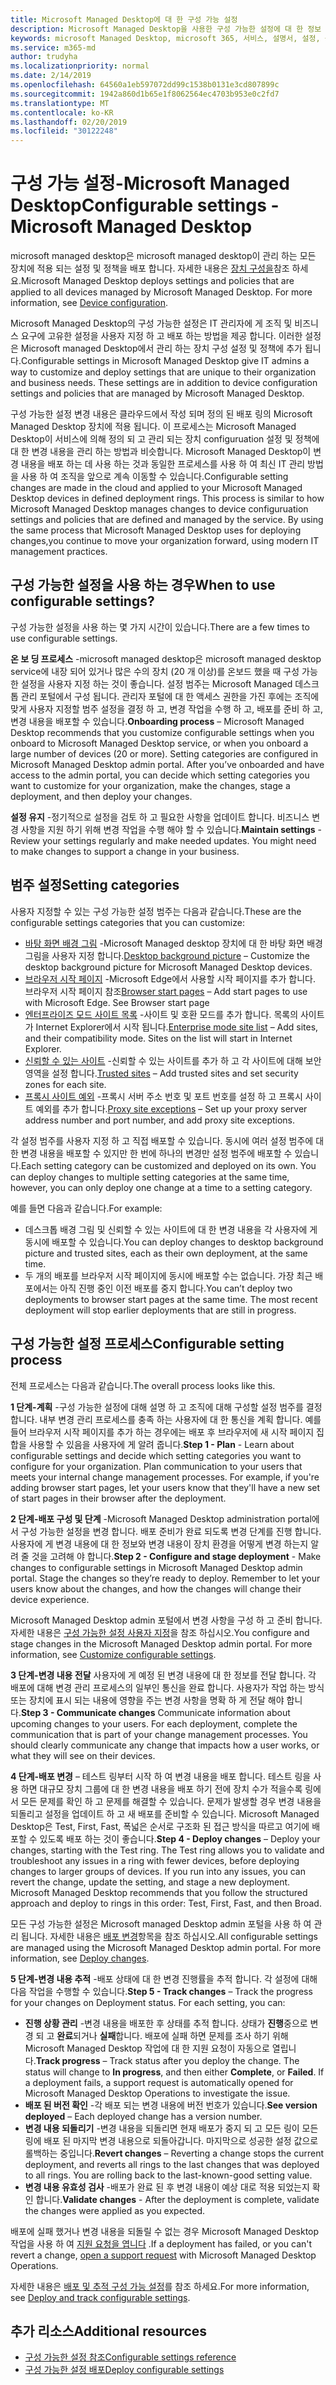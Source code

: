 ```yaml
---
title: Microsoft Managed Desktop에 대 한 구성 가능 설정
description: Microsoft Managed Desktop을 사용한 구성 가능한 설정에 대 한 정보
keywords: microsoft Managed Desktop, microsoft 365, 서비스, 설명서, 설정, 구성 가능한 설정
ms.service: m365-md
author: trudyha
ms.localizationpriority: normal
ms.date: 2/14/2019
ms.openlocfilehash: 64560a1eb597072dd99c1538b0131e3cd807899c
ms.sourcegitcommit: 1942a860d1b65e1f8062564ec4703b953e0c2fd7
ms.translationtype: MT
ms.contentlocale: ko-KR
ms.lasthandoff: 02/20/2019
ms.locfileid: "30122248"
---
```

# <a name="configurable-settings---microsoft-managed-desktop"></a><span data-ttu-id="8f54c-104">구성 가능 설정-Microsoft Managed Desktop</span><span class="sxs-lookup"><span data-stu-id="8f54c-104">Configurable settings - Microsoft Managed Desktop</span></span>

<span data-ttu-id="8f54c-p101">microsoft managed desktop은 microsoft managed desktop이 관리 하는 모든 장치에 적용 되는 설정 및 정책을 배포 합니다. 자세한 내용은 [장치 구성을](../service-description/device-policies.md)참조 하세요.</span><span class="sxs-lookup"><span data-stu-id="8f54c-p101">Microsoft Managed Desktop deploys settings and policies that are applied to all devices managed by Microsoft Managed Desktop. For more information, see [Device configuration](../service-description/device-policies.md).</span></span>

<span data-ttu-id="8f54c-p102">Microsoft Managed Desktop의 구성 가능한 설정은 IT 관리자에 게 조직 및 비즈니스 요구에 고유한 설정을 사용자 지정 하 고 배포 하는 방법을 제공 합니다. 이러한 설정은 Microsoft managed Desktop에서 관리 하는 장치 구성 설정 및 정책에 추가 됩니다.</span><span class="sxs-lookup"><span data-stu-id="8f54c-p102">Configurable settings in Microsoft Managed Desktop give IT admins a way to customize and deploy settings that are unique to their organization and business needs. These settings are in addition to device configuration settings and policies that are managed by Microsoft Managed Desktop.</span></span>  

<span data-ttu-id="8f54c-p103">구성 가능한 설정 변경 내용은 클라우드에서 작성 되며 정의 된 배포 링의 Microsoft Managed Desktop 장치에 적용 됩니다. 이 프로세스는 Microsoft Managed Desktop이 서비스에 의해 정의 되 고 관리 되는 장치 configuruation 설정 및 정책에 대 한 변경 내용을 관리 하는 방법과 비슷합니다. Microsoft Managed Desktop이 변경 내용을 배포 하는 데 사용 하는 것과 동일한 프로세스를 사용 하 여 최신 IT 관리 방법을 사용 하 여 조직을 앞으로 계속 이동할 수 있습니다.</span><span class="sxs-lookup"><span data-stu-id="8f54c-p103">Configurable setting changes are made in the cloud and applied to your Microsoft Managed Desktop devices in defined deployment rings. This process is similar to how Microsoft Managed Desktop manages changes to device configuruation settings and policies that are defined and managed by the service. By using the same process that Microsoft Managed Desktop uses for deploying changes,you continue to move your organization forward, using modern IT management practices.</span></span>

## <a name="when-to-use-configurable-settings"></a><span data-ttu-id="8f54c-112">구성 가능한 설정을 사용 하는 경우</span><span class="sxs-lookup"><span data-stu-id="8f54c-112">When to use configurable settings?</span></span>

<span data-ttu-id="8f54c-113">구성 가능한 설정을 사용 하는 몇 가지 시간이 있습니다.</span><span class="sxs-lookup"><span data-stu-id="8f54c-113">There are a few times to use configurable settings.</span></span> 

<span data-ttu-id="8f54c-p104">**온 보 딩 프로세스** -microsoft managed desktop은 microsoft managed desktop service에 내장 되어 있거나 많은 수의 장치 (20 개 이상)를 온보드 했을 때 구성 가능한 설정을 사용자 지정 하는 것이 좋습니다. 설정 범주는 Microsoft Managed 데스크톱 관리 포털에서 구성 됩니다. 관리자 포털에 대 한 액세스 권한을 가진 후에는 조직에 맞게 사용자 지정할 범주 설정을 결정 하 고, 변경 작업을 수행 하 고, 배포를 준비 하 고, 변경 내용을 배포할 수 있습니다.</span><span class="sxs-lookup"><span data-stu-id="8f54c-p104">**Onboarding process** – Microsoft Managed Desktop recommends that you customize configurable settings when you onboard to Microsoft Managed Desktop service, or when you onboard a large number of devices (20 or more). Setting categories are configured in Microsoft Managed Desktop admin portal. After you’ve onboarded and have access to the admin portal, you can decide which setting categories you want to customize for your organization, make the changes, stage a deployment, and then deploy your changes.</span></span>

<span data-ttu-id="8f54c-p105">**설정 유지** -정기적으로 설정을 검토 하 고 필요한 사항을 업데이트 합니다. 비즈니스 변경 사항을 지원 하기 위해 변경 작업을 수행 해야 할 수 있습니다.</span><span class="sxs-lookup"><span data-stu-id="8f54c-p105">**Maintain settings** - Review your settings regularly and make needed updates. You might need to make changes to support a change in your business.</span></span>   

## <a name="setting-categories"></a><span data-ttu-id="8f54c-119">범주 설정</span><span class="sxs-lookup"><span data-stu-id="8f54c-119">Setting categories</span></span>

<span data-ttu-id="8f54c-120">사용자 지정할 수 있는 구성 가능한 설정 범주는 다음과 같습니다.</span><span class="sxs-lookup"><span data-stu-id="8f54c-120">These are the configurable settings categories that you can customize:</span></span>
- <span data-ttu-id="8f54c-121">[바탕 화면 배경 그림](config-setting-ref.md#desktop-background-picture) -Microsoft Managed desktop 장치에 대 한 바탕 화면 배경 그림을 사용자 지정 합니다.</span><span class="sxs-lookup"><span data-stu-id="8f54c-121">[Desktop background picture](config-setting-ref.md#desktop-background-picture) – Customize the desktop background picture for Microsoft Managed Desktop devices.</span></span> 
- <span data-ttu-id="8f54c-p106">[브라우저 시작 페이지](config-setting-ref.md#browser-start-pages) -Microsoft Edge에서 사용할 시작 페이지를 추가 합니다. 브라우저 시작 페이지 참조</span><span class="sxs-lookup"><span data-stu-id="8f54c-p106">[Browser start pages](config-setting-ref.md#browser-start-pages) – Add start pages to use with Microsoft Edge. See Browser start page</span></span>
- <span data-ttu-id="8f54c-p107">[엔터프라이즈 모드 사이트 목록](config-setting-ref.md#enterprise-mode-site-list-location) -사이트 및 호환 모드를 추가 합니다. 목록의 사이트가 Internet Explorer에서 시작 됩니다.</span><span class="sxs-lookup"><span data-stu-id="8f54c-p107">[Enterprise mode site list](config-setting-ref.md#enterprise-mode-site-list-location) – Add sites, and their compatibility mode. Sites on the list will start in Internet Explorer.</span></span> 
- <span data-ttu-id="8f54c-126">[신뢰할 수 있는 사이트](config-setting-ref.md#trusted-sites) -신뢰할 수 있는 사이트를 추가 하 고 각 사이트에 대해 보안 영역을 설정 합니다.</span><span class="sxs-lookup"><span data-stu-id="8f54c-126">[Trusted sites](config-setting-ref.md#trusted-sites) – Add trusted sites and set security zones for each site.</span></span> 
- <span data-ttu-id="8f54c-127">[프록시 사이트 예외](config-setting-ref.md#proxy) -프록시 서버 주소 번호 및 포트 번호를 설정 하 고 프록시 사이트 예외를 추가 합니다.</span><span class="sxs-lookup"><span data-stu-id="8f54c-127">[Proxy site exceptions](config-setting-ref.md#proxy) – Set up your proxy server address number and port number, and add proxy site exceptions.</span></span>

<span data-ttu-id="8f54c-p108">각 설정 범주를 사용자 지정 하 고 직접 배포할 수 있습니다. 동시에 여러 설정 범주에 대 한 변경 내용을 배포할 수 있지만 한 번에 하나의 변경만 설정 범주에 배포할 수 있습니다.</span><span class="sxs-lookup"><span data-stu-id="8f54c-p108">Each setting category can be customized and deployed on its own. You can deploy changes to multiple setting categories at the same time, however, you can only deploy one change at a time to a setting category.</span></span>

<span data-ttu-id="8f54c-130">예를 들면 다음과 같습니다.</span><span class="sxs-lookup"><span data-stu-id="8f54c-130">For example:</span></span>
- <span data-ttu-id="8f54c-131">데스크톱 배경 그림 및 신뢰할 수 있는 사이트에 대 한 변경 내용을 각 사용자에 게 동시에 배포할 수 있습니다.</span><span class="sxs-lookup"><span data-stu-id="8f54c-131">You can deploy changes to desktop background picture and trusted sites, each as their own deployment, at the same time.</span></span> 
- <span data-ttu-id="8f54c-p109">두 개의 배포를 브라우저 시작 페이지에 동시에 배포할 수는 없습니다. 가장 최근 배포에서는 아직 진행 중인 이전 배포를 중지 합니다.</span><span class="sxs-lookup"><span data-stu-id="8f54c-p109">You can’t deploy two deployments to browser start pages at the same time. The most recent deployment will stop earlier deployments that are still in progress.</span></span>

## <a name="configurable-setting-process"></a><span data-ttu-id="8f54c-134">구성 가능한 설정 프로세스</span><span class="sxs-lookup"><span data-stu-id="8f54c-134">Configurable setting process</span></span>

<span data-ttu-id="8f54c-135">전체 프로세스는 다음과 같습니다.</span><span class="sxs-lookup"><span data-stu-id="8f54c-135">The overall process looks like this.</span></span> 

<span data-ttu-id="8f54c-p110">**1 단계-계획** -구성 가능한 설정에 대해 설명 하 고 조직에 대해 구성할 설정 범주를 결정 합니다. 내부 변경 관리 프로세스를 충족 하는 사용자에 대 한 통신을 계획 합니다. 예를 들어 브라우저 시작 페이지를 추가 하는 경우에는 배포 후 브라우저에 새 시작 페이지 집합을 사용할 수 있음을 사용자에 게 알려 줍니다.</span><span class="sxs-lookup"><span data-stu-id="8f54c-p110">**Step 1 - Plan** - Learn about configurable settings and decide which setting categories you want to configure for your organization. Plan communication to your users that meets your internal change management processes. For example, if you're adding browser start pages, let your users know that they'll have a new set of start pages in their browser after the deployment.</span></span>  

<span data-ttu-id="8f54c-p111">**2 단계-배포 구성 및 단계** -Microsoft Managed Desktop administration portal에서 구성 가능한 설정을 변경 합니다. 배포 준비가 완료 되도록 변경 단계를 진행 합니다. 사용자에 게 변경 내용에 대 한 정보와 변경 내용이 장치 환경을 어떻게 변경 하는지 알려 줄 것을 고려해 야 합니다.</span><span class="sxs-lookup"><span data-stu-id="8f54c-p111">**Step 2 - Configure and stage deployment** - Make changes to configurable settings in Microsoft Managed Desktop admin portal. Stage the changes so they’re ready to deploy. Remember to let your users know about the changes, and how the changes will change their device experience.</span></span>   

<span data-ttu-id="8f54c-p112">Microsoft Managed Desktop admin 포털에서 변경 사항을 구성 하 고 준비 합니다. 자세한 내용은 [구성 가능한 설정 사용자 지정](config-setting-ref.md)을 참조 하십시오.</span><span class="sxs-lookup"><span data-stu-id="8f54c-p112">You configure and stage changes in the Microsoft Managed Desktop admin portal. For more information, see [Customize configurable settings](config-setting-ref.md).</span></span> 

<span data-ttu-id="8f54c-p113">**3 단계-변경 내용 전달** 사용자에 게 예정 된 변경 내용에 대 한 정보를 전달 합니다. 각 배포에 대해 변경 관리 프로세스의 일부인 통신을 완료 합니다. 사용자가 작업 하는 방식 또는 장치에 표시 되는 내용에 영향을 주는 변경 사항을 명확 하 게 전달 해야 합니다.</span><span class="sxs-lookup"><span data-stu-id="8f54c-p113">**Step 3 - Communicate changes** Communicate information about upcoming changes to your users. For each deployment, complete the communication that is part of your change management processes. You should clearly communicate any change that impacts how a user works, or what they will see on their devices.</span></span>

<span data-ttu-id="8f54c-p114">**4 단계-배포 변경** – 테스트 링부터 시작 하 여 변경 내용을 배포 합니다. 테스트 링을 사용 하면 대규모 장치 그룹에 대 한 변경 내용을 배포 하기 전에 장치 수가 적을수록 링에서 모든 문제를 확인 하 고 문제를 해결할 수 있습니다. 문제가 발생할 경우 변경 내용을 되돌리고 설정을 업데이트 하 고 새 배포를 준비할 수 있습니다. Microsoft Managed Desktop은 Test, First, Fast, 폭넓은 순서로 구조화 된 접근 방식을 따르고 여기에 배포할 수 있도록 배포 하는 것이 좋습니다.</span><span class="sxs-lookup"><span data-stu-id="8f54c-p114">**Step 4 - Deploy changes** – Deploy your changes, starting with the Test ring. The Test ring allows you to validate and troubleshoot any issues in a ring with fewer devices, before deploying changes to larger groups of devices. If you run into any issues, you can revert the change, update the setting, and stage a new deployment. Microsoft Managed Desktop recommends that you follow the structured approach and deploy to rings in this order: Test, First, Fast, and then Broad.</span></span>   

<span data-ttu-id="8f54c-p115">모든 구성 가능한 설정은 Microsoft managed Desktop admin 포털을 사용 하 여 관리 됩니다. 자세한 내용은 [배포 변경](config-setting-deploy.md)항목을 참조 하십시오.</span><span class="sxs-lookup"><span data-stu-id="8f54c-p115">All configurable settings are managed using the Microsoft Managed Desktop admin portal. For more information, see [Deploy changes](config-setting-deploy.md).</span></span> 

<span data-ttu-id="8f54c-p116">**5 단계-변경 내용 추적** -배포 상태에 대 한 변경 진행률을 추적 합니다. 각 설정에 대해 다음 작업을 수행할 수 있습니다.</span><span class="sxs-lookup"><span data-stu-id="8f54c-p116">**Step 5 - Track changes** – Track the progress for your changes on Deployment status. For each setting, you can:</span></span>
- <span data-ttu-id="8f54c-p117">**진행 상황 관리** -변경 내용을 배포한 후 상태를 추적 합니다. 상태가 **진행**중으로 변경 되 고 **완료**되거나 **실패**합니다. 배포에 실패 하면 문제를 조사 하기 위해 Microsoft Managed Desktop 작업에 대 한 지원 요청이 자동으로 열립니다.</span><span class="sxs-lookup"><span data-stu-id="8f54c-p117">**Track progress** – Track status after you deploy the change. The status will change to **In progress**, and then either **Complete**, or **Failed**. If a deployment fails, a support request is automatically opened for Microsoft Managed Desktop Operations to investigate the issue.</span></span>  
- <span data-ttu-id="8f54c-158">**배포 된 버전 확인** -각 배포 되는 변경 내용에 버전 번호가 있습니다.</span><span class="sxs-lookup"><span data-stu-id="8f54c-158">**See version deployed** – Each deployed change has a version number.</span></span>
- <span data-ttu-id="8f54c-p118">**변경 내용 되돌리기** -변경 내용을 되돌리면 현재 배포가 중지 되 고 모든 링이 모든 링에 배포 된 마지막 변경 내용으로 되돌아갑니다. 마지막으로 성공한 설정 값으로 롤백하는 중입니다.</span><span class="sxs-lookup"><span data-stu-id="8f54c-p118">**Revert changes** – Reverting a change stops the current deployment, and reverts all rings to the last changes that was deployed to all rings. You are rolling back to the last-known-good setting value.</span></span>
- <span data-ttu-id="8f54c-161">**변경 내용 유효성 검사** -배포가 완료 된 후 변경 내용이 예상 대로 적용 되었는지 확인 합니다.</span><span class="sxs-lookup"><span data-stu-id="8f54c-161">**Validate changes** - After the deployment is complete, validate the changes were applied as you expected.</span></span>  

<span data-ttu-id="8f54c-162">배포에 실패 했거나 변경 내용을 되돌릴 수 없는 경우 Microsoft Managed Desktop 작업을 사용 하 여 [지원 요청을 엽니다](admin-support.md) .</span><span class="sxs-lookup"><span data-stu-id="8f54c-162">If a deployment has failed, or you can't revert a change, [open a support request](admin-support.md) with Microsoft Managed Desktop Operations.</span></span> 

<span data-ttu-id="8f54c-163">자세한 내용은 [배포 및 추적 구성 가능 설정](config-setting-deploy.md)를 참조 하세요.</span><span class="sxs-lookup"><span data-stu-id="8f54c-163">For more information, see [Deploy and track configurable settings](config-setting-deploy.md).</span></span>

## <a name="additional-resources"></a><span data-ttu-id="8f54c-164">추가 리소스</span><span class="sxs-lookup"><span data-stu-id="8f54c-164">Additional resources</span></span>
- [<span data-ttu-id="8f54c-165">구성 가능한 설정 참조</span><span class="sxs-lookup"><span data-stu-id="8f54c-165">Configurable settings reference</span></span>](config-setting-ref.md) 
- [<span data-ttu-id="8f54c-166">구성 가능한 설정 배포</span><span class="sxs-lookup"><span data-stu-id="8f54c-166">Deploy configurable settings</span></span>](config-setting-deploy.md) 
